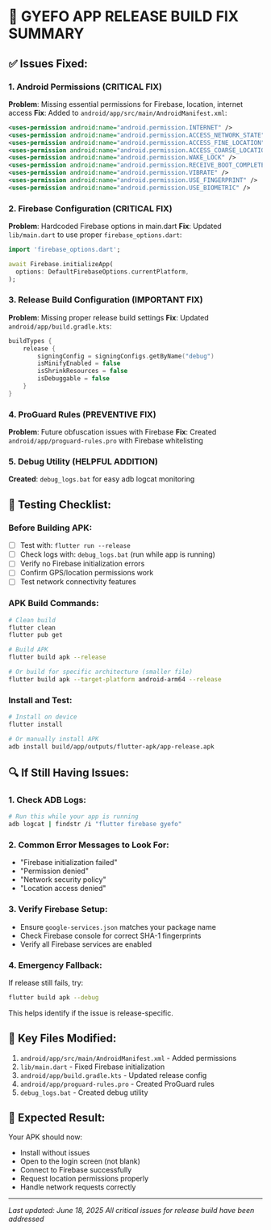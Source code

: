 # 🔧 GYEFO APP RELEASE BUILD FIX SUMMARY

## ✅ Issues Fixed:

### 1. Android Permissions (CRITICAL FIX)
**Problem**: Missing essential permissions for Firebase, location, internet access
**Fix**: Added to `android/app/src/main/AndroidManifest.xml`:
```xml
<uses-permission android:name="android.permission.INTERNET" />
<uses-permission android:name="android.permission.ACCESS_NETWORK_STATE" />
<uses-permission android:name="android.permission.ACCESS_FINE_LOCATION" />
<uses-permission android:name="android.permission.ACCESS_COARSE_LOCATION" />
<uses-permission android:name="android.permission.WAKE_LOCK" />
<uses-permission android:name="android.permission.RECEIVE_BOOT_COMPLETED" />
<uses-permission android:name="android.permission.VIBRATE" />
<uses-permission android:name="android.permission.USE_FINGERPRINT" />
<uses-permission android:name="android.permission.USE_BIOMETRIC" />
```

### 2. Firebase Configuration (CRITICAL FIX)
**Problem**: Hardcoded Firebase options in main.dart
**Fix**: Updated `lib/main.dart` to use proper `firebase_options.dart`:
```dart
import 'firebase_options.dart';

await Firebase.initializeApp(
  options: DefaultFirebaseOptions.currentPlatform,
);
```

### 3. Release Build Configuration (IMPORTANT FIX)
**Problem**: Missing proper release build settings
**Fix**: Updated `android/app/build.gradle.kts`:
```kotlin
buildTypes {
    release {
        signingConfig = signingConfigs.getByName("debug")
        isMinifyEnabled = false
        isShrinkResources = false
        isDebuggable = false
    }
}
```

### 4. ProGuard Rules (PREVENTIVE FIX)
**Problem**: Future obfuscation issues with Firebase
**Fix**: Created `android/app/proguard-rules.pro` with Firebase whitelisting

### 5. Debug Utility (HELPFUL ADDITION)
**Created**: `debug_logs.bat` for easy adb logcat monitoring

## 🧪 Testing Checklist:

### Before Building APK:
- [ ] Test with: `flutter run --release`
- [ ] Check logs with: `debug_logs.bat` (run while app is running)
- [ ] Verify no Firebase initialization errors
- [ ] Confirm GPS/location permissions work
- [ ] Test network connectivity features

### APK Build Commands:
```bash
# Clean build
flutter clean
flutter pub get

# Build APK
flutter build apk --release

# Or build for specific architecture (smaller file)
flutter build apk --target-platform android-arm64 --release
```

### Install and Test:
```bash
# Install on device
flutter install

# Or manually install APK
adb install build/app/outputs/flutter-apk/app-release.apk
```

## 🔍 If Still Having Issues:

### 1. Check ADB Logs:
```bash
# Run this while your app is running
adb logcat | findstr /i "flutter firebase gyefo"
```

### 2. Common Error Messages to Look For:
- "Firebase initialization failed"
- "Permission denied"
- "Network security policy"
- "Location access denied"

### 3. Verify Firebase Setup:
- Ensure `google-services.json` matches your package name
- Check Firebase console for correct SHA-1 fingerprints
- Verify all Firebase services are enabled

### 4. Emergency Fallback:
If release still fails, try:
```bash
flutter build apk --debug
```
This helps identify if the issue is release-specific.

## 📱 Key Files Modified:
1. `android/app/src/main/AndroidManifest.xml` - Added permissions
2. `lib/main.dart` - Fixed Firebase initialization
3. `android/app/build.gradle.kts` - Updated release config
4. `android/app/proguard-rules.pro` - Created ProGuard rules
5. `debug_logs.bat` - Created debug utility

## 🎯 Expected Result:
Your APK should now:
- Install without issues
- Open to the login screen (not blank)
- Connect to Firebase successfully
- Request location permissions properly
- Handle network requests correctly

---
*Last updated: June 18, 2025*
*All critical issues for release build have been addressed*
